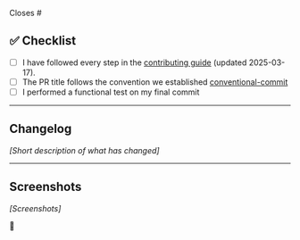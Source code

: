 Closes #<issue>

## ✅ Checklist

- [ ] I have followed every step in the
      [contributing guide](https://github.com/SlickYeet/create-tnt-stack/blob/main/CONTRIBUTING.md)
      (updated 2025-03-17).
- [ ] The PR title follows the convention we established
      [conventional-commit](https://www.conventionalcommits.org/en/v1.0.0/)
- [ ] I performed a functional test on my final commit

---

## Changelog

_[Short description of what has changed]_

---

## Screenshots

_[Screenshots]_

💯
